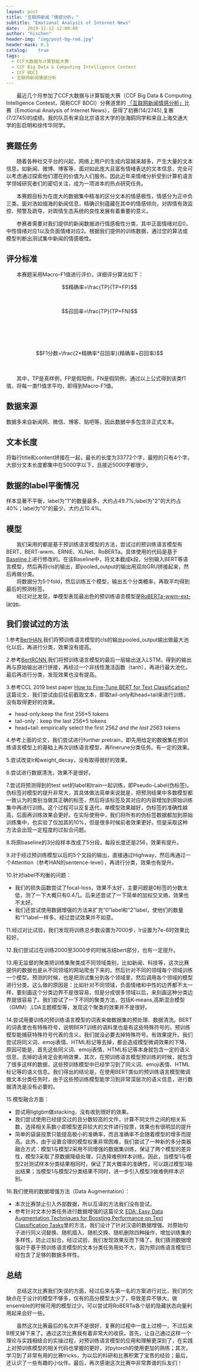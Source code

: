 ```yaml
---
layout: post
title: "互联网新闻「情感分析」"
subtitle: "Emotional Analysis of Internet News"
date:   2019-12-12 12:00:00
author: "hischen"
header-img: "img/post-bg-rwd.jpg"
header-mask: 0.3
catalog:    true
tags:
  - CCF大数据与计算智能大赛
  - CCF Big Data & Computing Intelligence Contest
  - CCF BDCI
  - 互联网新闻情感分析
---
```


<head>
    <script src="https://cdn.mathjax.org/mathjax/latest/MathJax.js?config=TeX-AMS-MML_HTMLorMML" type="text/javascript"></script>
    <script type="text/x-mathjax-config">
        MathJax.Hub.Config({
            tex2jax: {
            skipTags: ['script', 'noscript', 'style', 'textarea', 'pre'],
            inlineMath: [['$','$']]
            }
        });
    </script>
</head>

　　最近几个月参加了CCF大数据与计算智能大赛（CCF Big Data & Computing Intelligence Contest，简称CCF BDCI）分赛道里的 [「互联网新闻情感分析」](https://www.datafountain.cn/competitions/350)比赛（Emotional Analysis of Internet News），获得了初赛(14/2745),复赛(7/2745)的成绩。我的队员有来自北京语言大学的张海鸥同学和来自上海交通大学的彭启明和徐传华同学。

## 赛题任务

　　随着各种社交平台的兴起，网络上用户的生成内容越来越多，产生大量的文本信息，如新闻、微博、博客等，面对如此庞大且富有情绪表达的文本信息，完全可以考虑通过探索他们潜在的价值为人们服务。因此近年来情绪分析受到计算机语言学领域研究者们的密切关注，成为一项进本的热点研究任务。

　　本赛题目标为在庞大的数据集中精准的区分文本的情感极性，情感分为正中负三类。面对浩如烟海的新闻信息，精确识别蕴藏在其中的情感倾向，对舆情有效监控、预警及疏导，对舆情生态系统的良性发展有着重要的意义。

　　参赛者需要对我们提供的新闻数据进行情感极性分类，其中正面情绪对应0，中性情绪对应1以及负面情绪对应2。根据我们提供的训练数据，通过您的算法或模型判断出测试集中新闻的情感极性。

## 评分标准

　　本赛题采用Macro-F1值进行评价。详细评分算法如下：   


$$精确率=\frac{TP}{TP+FP}$$  


&ensp;


$$召回率=\frac{TP}{TP+FN}$$  　

　   
&ensp;


$$F1分数=\frac{2*精确率*召回率}{精确率+召回率}$$    

　　


　　其中，TP是真样例，FP是假阳例，FN是假阴例，通过以上公式得到该类f1值，将每一类f1值求平均，即得到Macro-F1值。
## 数据来源

数据多来自新闻网、微信、博客、贴吧等，因此数据中多包含非正式文本。

## 文本长度

将每行title和content拼接在一起，最长的长度为33772个字，最短的只有4个字。大部分文本长度都集中在5000字以下，且接近5000字都很少。

## 数据的label平衡情况

样本显著不平衡，label为"1"的数量最多，大约占49.7%;label为"2"的大约占40%；label为"0"的最少，大约占10.4%。

## 模型

　　我们采用的都是基于预训练语言模型的方法，尝试过的预训练语言模型有BERT、BERT-wwm、ERNIE、XLNet、RoBERTa。具体使用的代码是基于[Baseline](https://github.com/guoday/CCF-BDCI-Sentiment-Analysis-Baseline)上进行修改的。在该Baseline中，将文本截成k段，分别输入BERT等语言模型，然后再将cls的输出，即pooled_output的输出用双向GRU拼接起来，然后再做分类。  
　　将数据分为5个fold，然后训练五个模型，输出五个分类概率，再取平均得到最后的预测标签。  
　　经过对比发现，单模型表现最出色的预训练语言模型是[RoBERTa-wwm-ext-large](https://github.com/ymcui/Chinese-BERT-wwm)。


## 我们尝试过的方法

1.参考[BertHAN](https://github.com/songyingxin/Bert-TextClassification/blob/master/BertHAN/BertHAN.py),我们将预训练语言模型的cls的输出pooled_output输出做最大池化以后，再进行分类，效果没有提高。

2.参考[BertRCNN](https://github.com/songyingxin/Bert-TextClassification/blob/master/BertRCNN/BertRCNN.py),我们将预训练语言模型的最后一层输出送入LSTM，得到的输出再与原始输出进行拼接，再经过一个非线性激活函数（tanh），再进行最大池化，最后再进行分类，发现效果也没有提高。

3.参考CCL 2019 best paper [How to Fine-Tune BERT for Text Classification?](https://arxiv.org/pdf/1905.05583.pdf)这篇论文，我们尝试由后往前截取文本，即取tail-only和head+tail来进行训练，没有取得更好的效果。
  - head-only:keep the first 256*5 tokens
  - tail-only：keep the last 256*5 tokens
  - head+tail: empirically select the first 256*2 and the last 256*3 tokens

4.参考上面的论文，我们尝试进行further pretrain，即先用给定的数据集在预训练语言模型上的基础上再次训练语言模型，再finerune分类任务。有一定的效果。

5.尝试改变lr和weight_decay，没有取得很好的效果。

6.尝试进行数据清洗，效果不是很好。

7.尝试将预测得到的test set的label和train一起训练，即Pseudo-Label(伪标签)。伪标签对模型的提升非常大，其具体做法简单来说就是，把预测结果中多数模型都一致认为的类别当做其正确的标签，然后将该标签及其对应的内容增加到原始训练集中再进行训练。这个过程可以反复迭代，单模型效果越好，伪标签的准确性越高，后面再训练效果会更好。在实际使用中，我们将所有的伪标签数据都加到原始训练集中，也实验了仅加其的10%，但是很多时候前者效果更好。但是采取这种方法会出现一定程度的过拟合问题。

8.将原baseline的3分段样本改成了5分段，每段长度还是256，效果有提升。

9.对于经过预训练模型以后的5个文段的输出，直接通过Highway，然后再通过一个Attention（参考HAN的sentence-level），再进行分类，效果也有提升。

10.针对label不均衡的问题：
  - 我们的损失函数尝试了focal-loss，效果不太好，主要问题是0标签的分数太低，测了一下大概只有0.4几。后来还尝试了一下简单的加权交叉熵，效果也不太好。
  - 我们还尝试使用数据增强的方法来扩充“0”label和“2”label，使他们的数量和“1”label一样多。经过尝试效果并不如意。

11.经过对比试验，我们发现将训练总步数设置为7000步，lr设置为7e-6时效果比较好。

12.我们尝试过在训练2000至3000步的时候冻结bert部分，也有一定提升。

13.用无监督的聚类把训练集聚类成不同领域类别，比如新闻、科技等，这次比赛提供的数据也是从不同领域的网站爬虫下来的。然后针对不同的领域每个领域训练一个模型。预测的时候，也是把测试集分到各个领域里，然后调用各个领域的模型进行分类。这么做的原因是：比如针对不同领域，负面情绪和中性的边界都不太一样，要刻画这个分类边界不是很容易，但是分成很多领域以后，来刻画这种分类边界就很容易了。我们尝试了一下不同的聚类方法，包括K-means,高斯混合模型（GMM）,LDA主题模型等，发现这个聚类的效果并不是很好。

14.尝试用要训练的预训练语言模型的词表来做数据集的预处理、数据清洗。BERT的词表里也有特殊符号，说明BERT训练的语料里也是有这些特殊符号的，预训练模型能捕获特殊符号代表的含义，我们就没必要去掉特殊符号。有效果提升。我们尝试将同义词、emoji表情、HTML标记等去掉，都会造成模型微调效果的下降，原因可能是，首先这些同义词、emoji表情、HTML标记等本身就包含一定的语义信息，去掉的话肯定会影响效果，其次，在预训练语言模型预训练的时候，就包含了很多这样的数据，这些预训练模型中已经学习到了同义词、emoji表情、HTML标记等的语义信息。我们得出的结论是，在使用BERT类似的预训练语言模型微调做文本分类任务时，由于这些预训练模型能学习到非常深层次的语义信息，进行数据清洗是没有必要的。

15.模型融合方面：
  - 尝试用ligtgbm做stacking，没有收到很好的效果。
  - 我们尝试使用已经提交过的且分数较高的文件，计算不同文件之间的相关系数，选择相关系数小即模型差异较大的文件进行投票，效果也有很明显的提升
  - 简单的袋装投票只能提高极小的准确率，而且准确率不会随着模型的增多而提高。此外，由于设置合理的模型权重非常困难，我们尝试了一种新的多分类器融合方式：模型1与模型2采用不同增强的数据集训练，保证了两个模型的差异性，模型3采取了原数据降级处理，只选择难例样本训练。因此，当模型1与模型2对测试样本分类结果相同时，保证了其大概率的准确性，可以跳过模型3输出结果；当模型1与模型2分类结果不同时，进一步引入模型3做难例样本识别。  

16.我们使用的数据增强方法（Data Augmentation）：
  - 本次比赛禁止引入外部数据，所以互译的方法我们没有尝试。
  - 参考针对文本分类任务进行数据增强的这篇论文 [EDA: Easy Data Augmentation Techniques for Boosting Performance on Text Classification Tasks](https://arxiv.org/abs/1901.11196)里的方法，我们设计了针对汉语的数据增强。对原始句子进行同义词替换、随机插入、随机交换、随机删除四种操作，增加训练集的多样性，防止过拟合。经过试验，我们发现效果反而下降了。我们猜测数据增强对于基于预训练语言模型的文本分类任务用处不大，因为预训练语言模型已经包含了足够的数据多样性。


## 总结

　　总结这次比赛我们失误的方面，经过后来与第一名的方案进行对比，我们的欠缺点在于设计的模型不够多，仅有的高分模型太少了，导致差异不够大，做ensemble的时候可用的模型过少。可以尝试将RoBERTa各个层的隐藏状态向量利用起来会好一些。  

　　虽然这次比赛最后的名次并不是很好，复赛的过程中一度上过榜一，不过后来B榜又掉下来了。通过这次比赛我有着非常大的收获。首先，让自己通过这样一个理论与实践相结合的实操过程，对预训练语言模型的应用和理解更深刻了，在实践上对预训练模型的相关代码也掌握的更好，对pytorch的使用更加的熟练；其次，学习到了非常有用的比赛tricks，为以后的科研和比赛积累了宝贵的经验；最后，还认识了一些有趣的小伙伴。最后，再次感谢这次比赛中非常靠谱的队友们！

